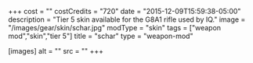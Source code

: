 +++
cost = ""
costCredits = "720"
date = "2015-12-09T15:59:38-05:00"
description = "Tier 5 skin available for the G8A1 rifle used by IQ."
image = "/images/gear/skin/schar.jpg"
modType = "skin"
tags = ["weapon mod","skin","tier 5"]
title = "schar"
type = "weapon-mod"

[images]
  alt = ""
  src = ""
+++
